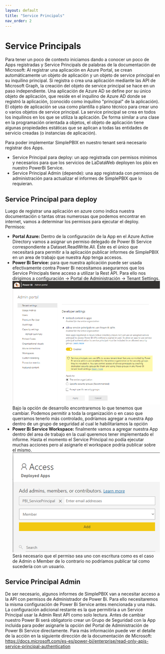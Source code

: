 ```yaml
---
layout: default
title: "Service Principals"
nav_order: 2
---
```

# Service Principals

Para tener un poco de contexto iniciamos dando a conocer un poco de Apps registradas y Service Principals de palabras de la documentación de Microsoft:
	Al registrar una aplicación en Azure Portal, se crean automáticamente un objeto de aplicación y un objeto de service principal en su inquilino principal. Si registra o crea una aplicación mediante las API de Microsoft Graph, la creación del objeto de service principal se hace en un paso independiente.
	Una aplicación de Azure AD se define por su único objeto de aplicación, que reside en el inquilino de Azure AD donde se registró la aplicación, (conocido como inquilino "principal" de la aplicación). El objeto de aplicación se usa como plantilla o plano técnico para crear uno o varios objetos de service principal. La service principal se crea en todos los inquilinos en los que se utiliza la aplicación. De forma similar a una clase en la programación orientada a objetos, el objeto de aplicación tiene algunas propiedades estáticas que se aplican a todas las entidades de servicio creadas (o instancias de aplicación).

Para poder implementar SimplePBIX en nuestro tenant será necesario registrar dos Apps.
- Service Principal para deploy: un app registrada con permisos mínimos y necesarios para que los servicios de LaDataWeb deployen los pbix en nuestro PowerBi Service.
- Service Principal Admin (depende): una app registrada con permisos de administración para actualizar el informes de SimplePBIX que lo requieran.

## Service Principal para deploy

Luego de registrar una aplicación en azure como indica nuestra documentación o tantas otras numerosas que podemos encontrar en internet, vamos a determinar los permisos para ejecutar el deploy.
Permisos:
- **Portal Azure:** Dentro de la configuración de la App en el Azure Active Directory vamos a asignar un permiso delegado de Power Bi Service correspondiente a Dataset.ReadWrite.All. Éste es el único que necesitará para permitir a la aplicación publicar informes de SimplePBIX en un area de trabajo que nuestra App tenga accesos.
- **Power Bi Service:** para que nuestra aplicación puede ser usada efectivamente contra Power Bi necesitamos asegurarnos que los Service Principals tiene acceso a utilizar la Rest API. Para ello nos dirigimos a configuración -> Portal de Administración -> Tenant Settings.
![serviceprincipals](Media/Service%20principals/pbi_sp.png)
Bajo la opción de desarrollo encontraremos lo que tenemos que cambiar. Podemos permitir a toda la organización o en caso que querramos tenerlo más controlado, podríamos agregar a nuestra App dentro de un grupo de seguridad al cual le habilitaríamos la opción
- **Power Bi Service Workspace:** finalmente vamos a agregar nuestra App dentro del area de trabajo en la cual queremos tener implementado el informe. Hasta el momento el Service Principal no podía ejecutar muchas acciones pero al asignarle el workspace podría publicar sobre el mismo.
![workspaceaccess](Media/Service%20principals/workspace.png)
Será necesario que el permiso sea uno con escritura como es el caso de Admin o Member de lo contrario no podríamos publicar tal como sucedería con un usuario.

## Service Principal Admin 

De ser necesario, algunos informes de SimplePBIX van a necesitar acceso a la API con permisos de Administrador de Power Bi. Para ello necesitaremos la misma configuración de Power Bi Service antes mencionada y una más.
La configuración adicional restante es la que permitiría a un Service Principal usar la Admin Rest API como solo lectura. Antes de cambiar nuestro Power Bi será obligatorio crear un Grupo de Seguridad con la App incluida para poder asignarle la opción del Portal de Administración de Power Bi Service directamente. Para más información puede ver el detalle de la acción en la siguiente dirección de la documentación de Microsoft: <a href="https://docs.microsoft.com/es-es/power-bi/enterprise/read-only-apis-service-principal-authentication">https://docs.microsoft.com/es-es/power-bi/enterprise/read-only-apis-service-principal-authentication</a>
